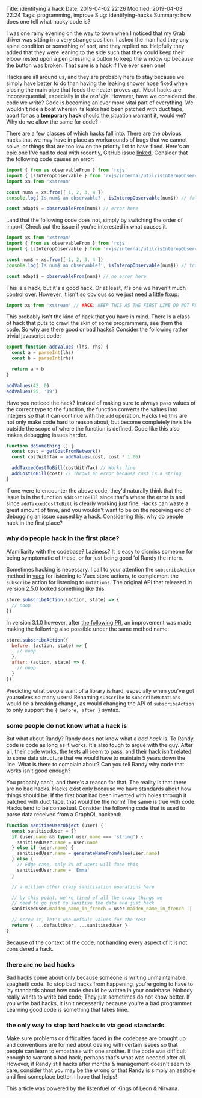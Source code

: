 Title: identifying a hack
Date: 2019-04-02 22:26
Modified: 2019-04-03 22:24
Tags: programming, improve
Slug: identifying-hacks
Summary: how does one tell what hacky code is?

I was one rainy evening on the way to town when I noticed that my Grab driver was sitting in a very strange position. I asked the man had they any spine condition or something of sort, and they replied no. Helpfully they added that they were leaning to the side such that they could keep their elbow rested upon a pen pressing a button to keep the window up because the button was broken. That sure is a hack if I've ever seen one!

Hacks are all around us, and they are probably here to stay because we simply have better to do than having the leaking shower hose fixed when closing the main pipe that feeds the heater proves apt. Most hacks are inconsequential, especially in *the real life*. However, have we considered the code we write? Code is becoming an ever more vital part of everything. We wouldn't ride a boat wherein its leaks had been patched with duct tape, apart for as a **temporary hack** should the situation warrant it, would we? Why do we allow the same for code?

There are a few classes of which hacks fall into. There are the obvious hacks that we may have in place as workarounds of bugs that we cannot solve, or things that are too low on the priority list to have fixed. Here's an epic one I've had to deal with recently, GitHub issue [linked](https://github.com/ReactiveX/rxjs/issues/4415). Consider that the following code causes an error:
```typescript
import { from as observableFrom } from 'rxjs'
import { isInteropObservable } from 'rxjs/internal/util/isInteropObservable'
import xs from 'xstream'

const num$ = xs.from([ 1, 2, 3, 4 ])
console.log('Is num$ an observable?', isInteropObservable(num$)) // false

const adapt$ = observableFrom(num$) // error here
```
..and that the following code does not, simply by switching the order of import! Check out the issue if you're interested in what causes it.
```typescript
import xs from 'xstream'
import { from as observableFrom } from 'rxjs'
import { isInteropObservable } from 'rxjs/internal/util/isInteropObservable'

const num$ = xs.from([ 1, 2, 3, 4 ])
console.log('Is num$ an observable?', isInteropObservable(num$)) // true

const adapt$ = observableFrom(num$) // no error here
```
This is a hack, but it's a good hack. Or at least, it's one we haven't much control over. However, it isn't so obvious so we just need a little fixup:
```typescript
import xs from 'xstream' // HACK: KEEP THIS AS THE FIRST LINE DO NOT REMOVE
```

This probably isn't the kind of hack that you have in mind. There is a class of hack that puts to crawl the skin of some programmers, see them the code. So why are there good or bad hacks? Consider the following rather trivial javascript code:
```javascript
export function addValues (lhs, rhs) {
  const a = parseInt(lhs)
  const b = parseInt(rhs)

  return a + b
}

addValues(42, 0)
addValues(95, '19')
```
Have you noticed the hack? Instead of making sure to always pass values of the correct type to the function, the function converts the values into integers so that it can continue with the `add` operation. Hacks like this are not only make code hard to reason about, but become completely invisible outside the scope of where the function is defined. Code like this also makes debugging issues harder.
```javascript
function doSomething () {
  const cost = getCostFromNetwork()
  const costWithTax = addValues(cost, cost * 1.06)

  addTaxxedCostToBill(costWithTax) // Works fine
  addCostToBill(cost) // Throws an error because cost is a string
}
```
If one were to encounter the above code, they'd naturally think that the issue is in the function `addCostToBill` since that's where the error is and since `addTaxxedCostToBill` is clearly working just fine. Hacks can waste a great amount of time, and you wouldn't want to be on the receiving end of debugging an issue caused by a hack. Considering this, why do people hack in the first place?

### why do people hack in the first place?

Afamiliarity with the codebase? Laziness? It is easy to dismiss someone for being symptomatic of these, or for just being good 'ol Randy the intern.

Sometimes hacking is necessary. I call to your attention the `subscribeAction` method in [vuex](https://vuex.vuejs.org) for listening to Vuex store actions, to complement the `subscribe` action for listening to `mutations`. The original API that released in version 2.5.0 looked something like this:
```javascript
store.subscribeAction((action, state) => {
  // noop
})
```
In version 3.1.0 however, after [the following PR](https://github.com/vuejs/vuex/pull/1115), an improvement was made making the following also possible under the same method name:
```javascript
store.subscribeAction({
  before: (action, state) => {
    // noop
  },
  after: (action, state) => {
    // noop
  }
})
```
Predicting what people want of a library is hard, especially when you've got yourselves so many users! Renaming `subscribe` to `subscribeMutations` would be a breaking change, as would changing the API of `subscribeAction` to only support the `{ before, after }` syntax.

### some people do not know what a hack is

But what about Randy? Randy does not know what a *bad hack* is. To Randy, code is code as long as it works. It's also tough to argue with the guy. After all, their code works, the tests all seem to pass, and their hack isn't related to some data structure that we would have to maintain 5 years down the line. What is there to complain about? Can you tell Randy why code that works isn't good enough?

You probably can't, and there's a reason for that. The reality is that there are no bad hacks. Hacks exist only because we have standards about how things should be. If the first boat had been invented with holes through it patched with duct tape, that would be the norm! The same is true with code. Hacks tend to be contextual. Consider the following code that is used to parse data received from a GraphQL backend:
```javascript
function sanitiseUserObject (user) {
  const sanitisedUser = {}
  if (user.name && typeof user.name === 'string') {
    sanitisedUser.name = user.name
  } else if (user.name) {
    sanitisedUser.name = generateNameFromValue(user.name)
  } else {
    // Edge case, only 3% of users will face this
    sanitisedUser.name = 'Emma'
  }

  // a million other crazy sanitisation operations here

  // by this point, we're tired of all the crazy things we
  // need to go just to sanitise the data and just hack
  sanitisedUser.maiden_name_in_french = user.maiden_name_in_french || 'croissant lah'

  // screw it, let's use default values for the rest
  return { ...defaultUser, ...sanitisedUser }
}
```
Because of the context of the code, not handling every aspect of it is not considered a hack.

### there are no bad hacks

Bad hacks come about only because someone is writing unmaintainable, spaghetti code. To stop bad hacks from happening, you're going to have to lay standards about how code should be written in your codebase. Nobody really wants to write bad code; They just sometimes do not know better. If you write bad hacks, it isn't necessarily because you're a bad programmer. Learning good code is something that takes time.

### the only way to stop bad hacks is via good standards

Make sure problems or difficulties faced in the codebase are brought up and conventions are formed about dealing with certain issues so that people can learn to empathise with one another. If the code was difficult enough to warrant a bad hack, perhaps that's what was needed after all. However, if Randy still hacks after months & management doesn't seem to care, consider that you may be the wrong or that Randy is simply an asshole and find someplace better. I hope that helps!

This article was powered by the listenfuel of Kings of Leon & Nirvana.
